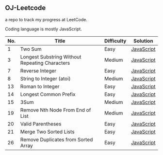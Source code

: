 ## OJ-Leetcode
a repo to track my progress at LeetCode.

Coding language is mostly JavaScript.


| No. | Title                                          | Difficulty | Solution                                                                                                                         |
| --- | ---------------------------------------------- | ---------- | -------------------------------------------------------------------------------------------------------------------------------- |
| 1   | Two Sum                                        | Easy       | [JavaScript](https://github.com/javaHashbrown/OJ-Leetcode/blob/master/twosum.js)                                                 |
| 3   | Longest Substring Without Repeating Characters | Medium     | [JavaScript](https://github.com/javaHashbrown/OJ-Leetcode/blob/master/Longest%20Substring%20Without%20Repeating%20Characters.js) |
| 7   | Reverse Integer                                | Easy       | [JavaScript](https://github.com/javaHashbrown/OJ-Leetcode/blob/master/Reverse%20Integer.js)                                      |
| 8   | String to Integer (atoi)                       | Medium     | [JavaScript](https://github.com/javaHashbrown/OJ-Leetcode/blob/master/String%20to%20Integer%20(atoi).js)                         |
| 13  | Roman to Integer                               | Easy       | [JavaScript](https://github.com/javaHashbrown/OJ-Leetcode/blob/master/Roman%20to%20Integer.js)                                   |
| 14  | Longest Common Prefix                          | Easy       | [JavaScript](https://github.com/javaHashbrown/OJ-Leetcode/blob/master/Longest%20Common%20Prefix.js)                              |
| 15  | 3Sum                                           | Medium     | [JavaScript](https://github.com/javaHashbrown/OJ-Leetcode/blob/master/3Sum.js)                                                   |
| 19  | Remove Nth Node From End of List               | Medium     | [JavaScript](https://github.com/javaHashbrown/OJ-Leetcode/blob/master/Remove%20Nth%20Node%20From%20End%20of%20List.js)           |
| 20  | Valid Parentheses                              | Easy       | [JavaScript](https://github.com/javaHashbrown/OJ-Leetcode/blob/master/Valid%20Parentheses.js)                                    |
| 21  | Merge Two Sorted Lists                         | Easy       | [JavaScript](https://github.com/javaHashbrown/OJ-Leetcode/blob/master/MergeTwoSortedList.js)                                     |
| 26  | Remove Duplicates from Sorted Array            | Easy       | [JavaScript](https://github.com/javaHashbrown/OJ-Leetcode/blob/master/Remove%20Duplicates%20from%20Sorted%20Array.js)            |